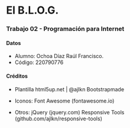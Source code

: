 # El B.L.O.G.

<h3>Trabajo 02 - Programación para Internet</h3>

<h4>Datos</h4>

* Alumno: Ochoa Díaz Raúl Francisco.
* Código: 220790776

<h4>Créditos</h4>

- Plantilla
	html5up.net | @ajlkn
	Bootstrapmade

- Iconos:
	Font Awesome (fontawesome.io)

- Otros:
	jQuery (jquery.com)
	Responsive Tools (github.com/ajlkn/responsive-tools)